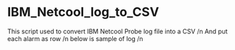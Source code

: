 # IBM_Netcool_log_to_CSV

This script used to convert IBM Netcool Probe log file into a CSV  /n
And put each alarm as row /n
below is sample of log  /n
